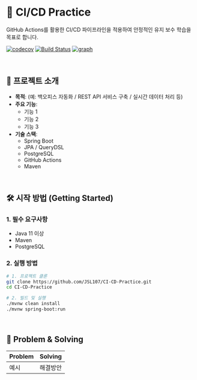# 🚀 CI/CD Practice

GitHub Actions를 활용한 CI/CD 파이프라인을 적용하여 안정적인 유지 보수 학습을 목표로 합니다.
<br>

[![codecov](https://codecov.io/gh/JSL107/CI-CD-Practice/branch/main/graph/badge.svg?token=2W6QF18C12)](https://codecov.io/gh/JSL107/CI-CD-Practice)
[![Build Status](https://github.com/JSL107/CI-CD-Practice/actions/workflows/ci.yml/badge.svg)](https://github.com/JSL107/CI-CD-Practice/actions)
[![graph](https://app.codecov.io/gh/JSL107/CI-CD-Practice/graphs)](https://codecov.io/github/JSL107/CI-CD-Practice/graphs/sunburst.svg?token=2W6QF18C12)

<br>

## 📝 프로젝트 소개

- **목적**: (예: 백오피스 자동화 / REST API 서비스 구축 / 실시간 데이터 처리 등)
- **주요 기능**:
  - 기능 1
  - 기능 2
  - 기능 3
- **기술 스택**:
  - Spring Boot
  - JPA / QueryDSL
  - PostgreSQL
  - GitHub Actions
  - Maven

<br>

## 🛠 시작 방법 (Getting Started)

### 1. 필수 요구사항

- Java 11 이상
- Maven
- PostgreSQL

### 2. 실행 방법

```bash
# 1. 프로젝트 클론
git clone https://github.com/JSL107/CI-CD-Practice.git
cd CI-CD-Practice

# 2. 빌드 및 실행
./mvnw clean install
./mvnw spring-boot:run
```

<br>

## 🔧 Problem & Solving

| Problem | Solving  |
| ------- | -------- |
| 예시    | 해결방안 |
